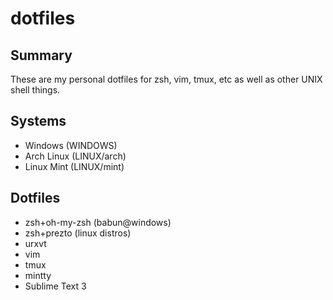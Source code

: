dotfiles
======

## Summary

These are my personal dotfiles for zsh, vim, tmux, etc as well as other UNIX shell things.

## Systems

* Windows (WINDOWS)
* Arch Linux (LINUX/arch)
* Linux Mint (LINUX/mint)

## Dotfiles
* zsh+oh-my-zsh (babun@windows)
* zsh+prezto (linux distros)
* urxvt
* vim
* tmux
* mintty
* Sublime Text 3
